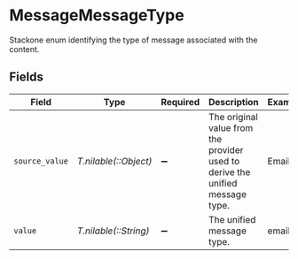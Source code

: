 # MessageMessageType

Stackone enum identifying the type of message associated with the content.


## Fields

| Field                                                                         | Type                                                                          | Required                                                                      | Description                                                                   | Example                                                                       |
| ----------------------------------------------------------------------------- | ----------------------------------------------------------------------------- | ----------------------------------------------------------------------------- | ----------------------------------------------------------------------------- | ----------------------------------------------------------------------------- |
| `source_value`                                                                | *T.nilable(::Object)*                                                         | :heavy_minus_sign:                                                            | The original value from the provider used to derive the unified message type. | Email                                                                         |
| `value`                                                                       | *T.nilable(::String)*                                                         | :heavy_minus_sign:                                                            | The unified message type.                                                     | email                                                                         |